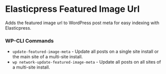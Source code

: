 # Elasticpress Featured Image Url
Adds the featured image url to WordPress post meta for easy indexing with Elasticpress.

### WP-CLI Commands

- `update-featured-image-meta` - Update all posts on a single site install or the main site of a multi-site install.
- `wp network-update-featured-image-meta` - Update all posts on all sites of a multi-site install.

